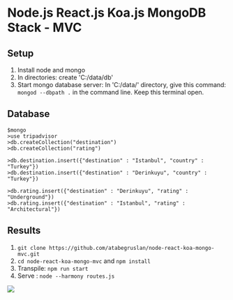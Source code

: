 # Node.js React.js Koa.js MongoDB Stack - MVC

## Setup

1. Install node and mongo
2. In directories: create 'C:/data/db'
3. Start mongo database server: In 'C:/data/' directory, give this command: `mongod --dbpath .` in the command line. Keep this terminal open.

## Database

```
$mongo
>use tripadvisor
>db.createCollection("destination")
>db.createCollection("rating")

>db.destination.insert({"destination" : "Istanbul", "country" : "Turkey"})
>db.destination.insert({"destination" : "Derinkuyu", "country" : "Turkey"})

>db.rating.insert({"destination" : "Derinkuyu", "rating" : "Underground"})
>db.rating.insert({"destination" : "Istanbul", "rating" : "Architectural"})
```

## Results

1. `git clone https://github.com/atabegruslan/node-react-koa-mongo-mvc.git`
2. `cd node-react-koa-mongo-mvc` and `npm install`
3. Transpile: `npm run start`
4. Serve : `node --harmony routes.js`

![](https://raw.githubusercontent.com/atabegruslan/node-react-koa-mongo-mvc/master/Illustrations/KoaReact01.PNG)
